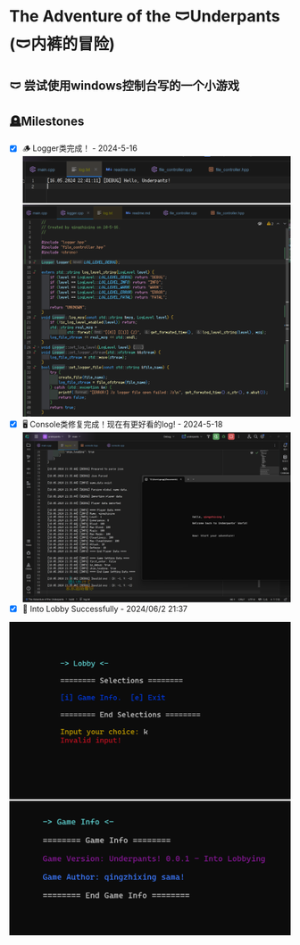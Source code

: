 # The Adventure of the 🩲Underpants (🩲内裤的冒险)

## 🩲 尝试使用windows控制台写的一个小游戏

## 🪦Milestones

- [x] 🪵 Logger类完成！ - 2024-5-16
  ![logger_write](./assets/imgs/logger_write-2024-5-16.png)
  ![logger_src](./assets/imgs/logger_src-2024-5-16.png)
- [x] 🖥️ Console类修复完成！现在有更好看的log! - 2024-5-18
  ![console fix better log](assets/imgs/Console_fixed-better_log-2024-5-18.png)
- [x] 🐳 Into Lobby Successfully - 2024/06/2 21:37

[//]: # (  ![lobby]&#40;./assets/imgs/lobby.png&#41;)
![lobby_invalid_input](./assets/imgs/lobby_invalid_input.png)
![lobby_game_info](./assets/imgs/lobby_game_info.png)